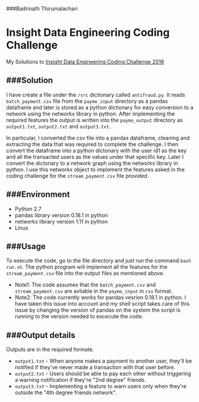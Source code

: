 ###Badrinath Thirumalachari
# Insight Data Engineering Coding Challenge

My Solutions to [Insight Data Engineering Coding Challenge 2016](https://github.com/InsightDataScience/digital-wallet)


###Solution
------------------------------------------------
I have create a file under the `/src` dictionary called `antifraud.py`. It reads `batch_payment.csv` file from the `paymo_input` directory as a pandas dataframe and later is stored as a python dictionary for easy conversion to a network using the networkx library in python. After implementing the required features the output is written into the `paymo_output` directory as `output1.txt`, `output2.txt` and `output3.txt`.


In particular, I converted the csv file into a pandas dataframe, cleaning and extracting the data that was required to complete the challenge. I then convert the dataframe into a python dictonary with the user id1 as the key and all the transacted users as the values under that specific key. Later I convert the dictonary to a network graph using the networkx library in python. I use this networkx object to implement the features asked in the coding challenge for the `stream_payment.csv` file provided.

###Environment
--------
* Python 2.7
* pandas library version 0.18.1 in python
* networkx library version 1.11 in python
* Linux

###Usage
--------
To execute the code, go to the file directory and just run the command `bash run.sh`. The python program will implement all the features for the `stream_payment.csv` file into the output files as mentioned above. 
* Note1: The code assumes that the `batch_payment.csv` and `stream_payment.csv` are avliable in the  `paymo_input` in `csv` format.
* Note2: The code currently works for pandas vesrion 0.18.1 in python. I have taken this issue into account and my shell script takes  care of this issue by changing the version of pandas on the system the script is running to the version needed to excecute the code.

###Output details
--------
Outputs are in the required formate.
* `output1.txt` - When anyone makes a payment to another user, they'll be notified if they've never made a transaction with that user before.
* `output2.txt` - Users should be able to pay each other without triggering a warning notification if they're "2nd degree" friends. 
* `output3.txt` - Implementing a feature to warn users only when they're outside the "4th degree friends network".
